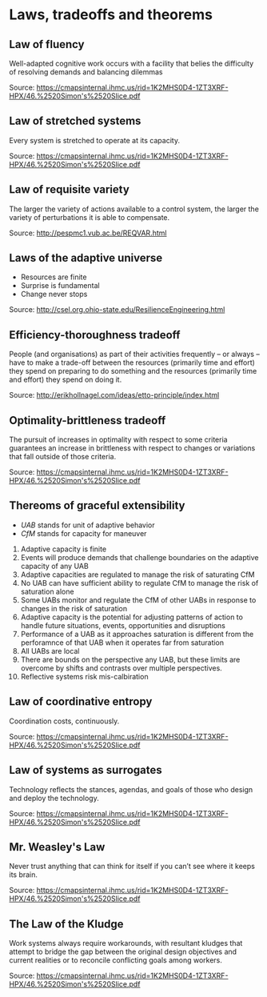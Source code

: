 # Laws, tradeoffs and theorems

## Law of fluency

Well-adapted cognitive work occurs with a facility that belies the difficulty
of resolving demands and balancing dilemmas

Source: <https://cmapsinternal.ihmc.us/rid=1K2MHS0D4-1ZT3XRF-HPX/46.%2520Simon's%2520Slice.pdf>

## Law of stretched systems

Every system is stretched to operate at its capacity. 

Source: <https://cmapsinternal.ihmc.us/rid=1K2MHS0D4-1ZT3XRF-HPX/46.%2520Simon's%2520Slice.pdf>

## Law of requisite variety

The larger the variety of actions available to a control system, the larger the
variety of perturbations it is able to compensate.

Source: <http://pespmc1.vub.ac.be/REQVAR.html>

## Laws of the adaptive universe

* Resources are finite
* Surprise is fundamental
* Change never stops

Source: <http://csel.org.ohio-state.edu/ResilienceEngineering.html>

## Efficiency-thoroughness tradeoff

People (and organisations) as part of their activities frequently – or always –
have to make a trade-off between the resources (primarily time and effort) they
spend on preparing to do something and the resources (primarily time and
effort) they spend on doing it. 

Source: <http://erikhollnagel.com/ideas/etto-principle/index.html>

## Optimality-brittleness tradeoff

The pursuit of increases in optimality with respect to some criteria 
guarantees an increase in brittleness with respect to changes or variations
that fall outside of those criteria.

Source: <https://cmapsinternal.ihmc.us/rid=1K2MHS0D4-1ZT3XRF-HPX/46.%2520Simon's%2520Slice.pdf>


##  Thereoms of graceful extensibility

* *UAB* stands for unit of adaptive behavior
* *CfM* stands for capacity for maneuver


1. Adaptive capacity is finite
2. Events will produce demands that challenge boundaries on the adaptive
   capacity of any UAB
3. Adaptive capacities are regulated to manage the risk of saturating CfM
4. No UAB can have sufficient ability to regulate CfM to manage the risk of saturation alone
5. Some UABs monitor and regulate the CfM of other UABs in response to changes
   in the risk of saturation
6. Adaptive capacity is the potential for adjusting patterns of action to
   handle future situations, events, opportunities and disruptions
7. Performance of a UAB as it approaches saturation is different from the
   perforamnce of that UAB when it operates far from saturation
8. All UABs are local
9. There are bounds on the perspective any UAB, but these limits are overcome
   by shifts and contrasts over multiple perspectives.
10. Reflective systems risk mis-calbiration


## Law of coordinative entropy

Coordination costs, continuously. 

Source: <https://cmapsinternal.ihmc.us/rid=1K2MHS0D4-1ZT3XRF-HPX/46.%2520Simon's%2520Slice.pdf>

## Law of systems as surrogates

Technology reflects the stances, agendas, and goals of those who design and deploy the technology. 

Source: <https://cmapsinternal.ihmc.us/rid=1K2MHS0D4-1ZT3XRF-HPX/46.%2520Simon's%2520Slice.pdf>

## Mr. Weasley's Law

Never trust anything that can think for itself if you can’t see where it keeps its brain.

Source: <https://cmapsinternal.ihmc.us/rid=1K2MHS0D4-1ZT3XRF-HPX/46.%2520Simon's%2520Slice.pdf>

## The Law of the Kludge

Work systems always require workarounds, with resultant kludges that attempt
to bridge the gap between the original design objectives and current realities
or to reconcile conflicting goals among workers. 

Source: <https://cmapsinternal.ihmc.us/rid=1K2MHS0D4-1ZT3XRF-HPX/46.%2520Simon's%2520Slice.pdf>
